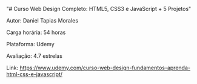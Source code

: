 "# Curso Web Design Completo: HTML5, CSS3 e JavaScript + 5 Projetos"

Autor: Daniel Tapias Morales

Carga horária: 54 horas

Plataforma: Udemy

Avaliação: 4.7 estrelas

Link: https://www.udemy.com/curso-web-design-fundamentos-aprenda-html-css-e-javascript/
